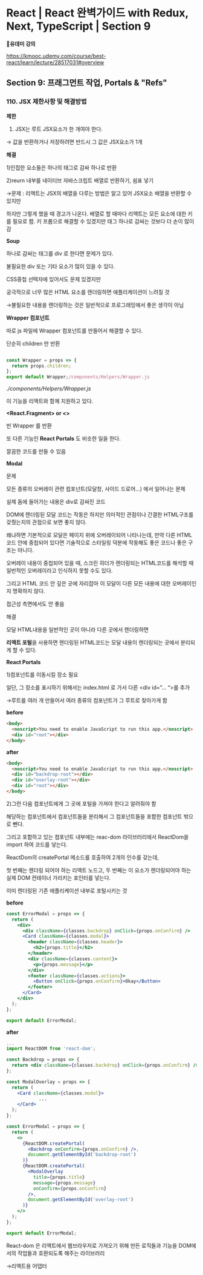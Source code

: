 # React | React 완벽가이드 with Redux, Next, TypeScript | Section 9

**📌유데미 강의**

https://kmooc.udemy.com/course/best-react/learn/lecture/28517031#overview

## **Section 9: 프래그먼트 작업, Portals & "Refs"**

### 110. JSX 제한사항 및 해결방법

**제한**

1. JSX는 루트 JSX요소가 한 개여야 한다.

→ 값을 반환하거나 저장하려면 반드시 그 값은 JSX요소가 1개

**해결**

1)인접한 요소들은 하나의 태그로 감싸 하나로 반환

2)reurn 내부를 네이티브 자바스크립트 배열로 반환하기, 쉼표 넣기

→문제 : 리액트는 JSX의 배열을 다루는 방법은 알고 있어 JSX요소 배열을 반환할 수 있지만

하지만 그렇게 했을 때 경고가 나온다. 배열로 할 때마다 리액트는 모든 요소에 대한 키를 필요로 함. 키 프롭으로 해결할 수 있겠지만 태그 하나로 감싸는 것보다 더 손이 많이 감

**<div> Soup**

하나로 감싸는 태그를 div 로 한다면 문제가 있다.

불필요한 div 또는 기타 요소가 많이 있을 수 있다.

CSS중첩 선택자에 있어서도 문제 있겠지만

궁극적으로 너무 많은 HTML 요소를 렌더링하면 애플리케이션이 느려질 것

→불필요한 내용을 렌더링하는 것은 일반적으로 프로그래밍에서 좋은 생각이 아님

**Wrapper 컴포넌트**

따로 js 파일에 Wrapper 컴포넌트를 만들어서 해결할 수 있다.

단순히 children 만 반환

```jsx

const Wrapper = props => {
  return props.children;
};
export default Wrapper;/components/Helpers/Wrapper.js
```

_./components/Helpers/Wrapper.js_

이 기능을 리액트와 함께 지원하고 있다.

**<React.Fragment> or <>**

빈 Wrapper 를 반환

또 다른 기능인 **React Portals** 도 비슷한 일을 한다.

깔끔한 코드를 만들 수 있음

**Modal**

문제

모든 종류의 오버레이 관련 컴포넌트(모달창, 사이드 드로어…) 에서 일어나는 문제

실제 돔에 들어가는 내용은 div로 감싸진 코드

DOM에 렌더링된 모달 코드는 작동은 하지만 의미적인 관점이나 간결한 HTML구조를 갖췄는지의 관점으로 보면 좋지 않다.

왜냐하면 기본적으로 모달은 페이지 위에 오버레이되어 나타나는데, 만약 다른 HTML 코드 안에 중첩되어 있다면 기술적으로 스타일링 덕분에 작동해도 좋은 코드나 좋은 구조는 아니다.

오버레이 내용이 중첩되어 있을 때, 스크린 히더가 렌더링되는 HTML코드를 해석할 때 일반적인 오버레이라고 인식하지 못할 수도 있다.

그리고 HTML 코드 안 깊은 곳에 자리잡아 이 모달이 다른 모든 내용에 대한 오버레이인지 명확하지 않다.

접근성 측면에서도 안 좋음

해결

모달 HTML내용을 일반적인 곳이 아니라 다른 곳에서 렌더링하면

**리액트 포털**을 사용하면 렌더링된 HTML코드는 모달 내용이 렌더링되는 곳에서 분리되게 할 수 있다.

**React Portals**

1)컴포넌트를 이동시킬 장소 필요

일단, 그 장소를 표시하기 위해서는 index.html 로 가서 다른 <div id=”… “>를 추가

→루트를 여러 개 만들어서 여러 종류의 컴포넌트가 그 루트로 찾아가게 함

**before**

```html
<body>
  <noscript>You need to enable JavaScript to run this app.</noscript>
  <div id="root"></div>
</body>
```

**after**

```html
<body>
  <noscript>You need to enable JavaScript to run this app.</noscript>
  <div id="backdrop-root"></div>
  <div id="overlay-root"></div>
  <div id="root"></div>
</body>
```

2)그런 다음 컴포넌트에게 그 곳에 포털을 가져야 한다고 알려줘야 함

해당하는 컴포넌트에서 컴포넌트들을 분리해서 그 컴포넌트들을 포함한 컴포넌트 밖으로 뺀다.

그리고 포함하고 있는 컴포넌트 내부에는 reac-dom 라이브러리에서 ReactDom을 import 하여 코드를 넣는다.

ReactDom의 createPortal 메소드를 호출하여 2개의 인수를 갖는데,

첫 번쨰는 렌더링 되어야 하는 리액트 노드고, 두 번째는 이 요소가 렌더링되어야 하는 실제 DOM 컨테이너 가리키는 포인터를 넣는다.

이미 렌더링된 기존 애플리케이션 내부로 포털시키는 것

**before**

```jsx
const ErrorModal = props => {
  return (
    <div>
      <div className={classes.backdrop} onClick={props.onConfirm} />
      <Card className={classes.modal}>
        <header className={classes.header}>
          <h2>{props.title}</h2>
        </header>
        <div className={classes.content}>
          <p>{props.message}</p>
        </div>
        <footer className={classes.actions}>
          <Button onClick={props.onConfirm}>Okay</Button>
        </footer>
      </Card>
    </div>
  );
};

export default ErrorModal;
```

**after**

```jsx
...
import ReactDOM from 'react-dom';

const Backdrop = props => {
  return <div className={classes.backdrop} onClick={props.onConfirm} />;
};

const ModalOverlay = props => {
  return (
    <Card className={classes.modal}>
			...
    </Card>
  );
};

const ErrorModal = props => {
  return (
    <>
      {ReactDOM.createPortal(
        <Backdrop onConfirm={props.onConfirm} />,
        document.getElementById('backdrop-root')
      )}
      {ReactDOM.createPortal(
        <ModalOverlay
          title={props.title}
          message={props.message}
          onConfirm={props.onConfirm}
        />,
        document.getElementById('overlay-root')
      )}
    </>
  );
};

export default ErrorModal;
```

React-dom 은 리액트에서 웹브라우저로 가져오기 위해 만든 로직들과 기능을 DOM에서의 작업들과 호환되도록 해주는 라이브러리

→리액트용 어뎁터

